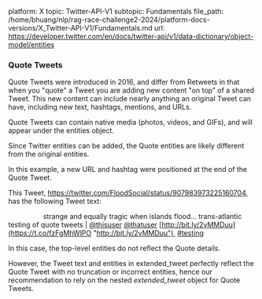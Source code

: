 platform: X
topic: Twitter-API-V1
subtopic: Fundamentals
file_path: /home/bhuang/nlp/rag-race-challenge2-2024/platform-docs-versions/X_Twitter-API-V1/Fundamentals.md
url: https://developer.twitter.com/en/docs/twitter-api/v1/data-dictionary/object-model/entities


### Quote Tweets

Quote Tweets were introduced in 2016, and differ from Retweets in that when you "quote" a Tweet you are adding new content "on top" of a shared Tweet. This new content can include nearly anything an original Tweet can have, including new text, hashtags, mentions, and URLs.

Quote Tweets can contain native media (photos, videos, and GIFs), and will appear under the entities object.

Since Twitter entities can be added, the Quote entities are likely different from the original entities.

In this example, a new URL and hashtag were positioned at the end of the Quote Tweet.

This Tweet, https://twitter.com/FloodSocial/status/907983973225160704, has the following Tweet text:

                  strange and equally tragic when islands flood... trans-atlantic testing of quote tweets | [@thisuser](https://twitter.com/andypiper) [@thatuser](https://twitter.com/johnd) [http://bit.ly/2vMMDuu](https://t.co/fzFgMhWlPO "http://bit.ly/2vMMDuu")  [#testing](https://twitter.com/hashtag/testing?src=hash)  

In this case, the top-level entities do not reflect the Quote details. 

However, the Tweet text and entities in extended\_tweet perfectly reflect the Quote Tweet with no truncation or incorrect entities, hence our recommendation to rely on the nested _extended\_tweet_ object for Quote Tweets.